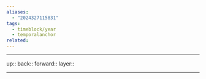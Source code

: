 ```yaml
---
aliases:
  - "2024327115831"
tags:
  - timeblock/year
  - temporalanchor
related:
---
```




***

up:: 
back:: 
forward:: 
layer:: 

***

